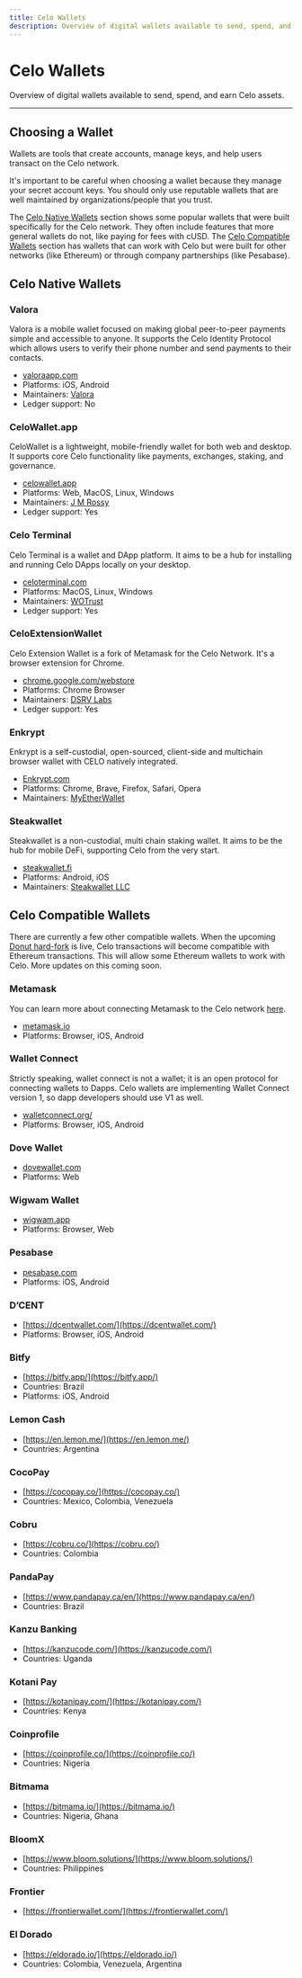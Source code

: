 ```yaml
---
title: Celo Wallets
description: Overview of digital wallets available to send, spend, and earn Celo assets.
---
```


# Celo Wallets

Overview of digital wallets available to send, spend, and earn Celo assets.

---

## Choosing a Wallet

Wallets are tools that create accounts, manage keys, and help users transact on the Celo network.

It's important to be careful when choosing a wallet because they manage your secret account keys. You should only use reputable wallets that are well maintained by organizations/people that you trust.

The [Celo Native Wallets](#celo-native-wallets) section shows some popular wallets that were built specifically for the Celo network. They often include features that more general wallets do not, like paying for fees with cUSD. The [Celo Compatible Wallets](#celo-compatible-wallets) section has wallets that can work with Celo but were built for other networks (like Ethereum) or through company partnerships (like Pesabase).

## Celo Native Wallets

### Valora

Valora is a mobile wallet focused on making global peer-to-peer payments simple and accessible to anyone. It supports the Celo Identity Protocol which allows users to verify their phone number and send payments to their contacts.

- [valoraapp.com](https://valoraapp.com)
- Platforms: iOS, Android
- Maintainers: [Valora](https://valoraapp.com)
- Ledger support: No

### CeloWallet.app

CeloWallet is a lightweight, mobile-friendly wallet for both web and desktop. It supports core Celo functionality like payments, exchanges, staking, and governance.

- [celowallet.app](https://celowallet.app)
- Platforms: Web, MacOS, Linux, Windows
- Maintainers: [J M Rossy](https://twitter.com/RossyWrote)
- Ledger support: Yes

### Celo Terminal

Celo Terminal is a wallet and DApp platform. It aims to be a hub for installing and running Celo DApps locally on your desktop.

- [celoterminal.com](https://celoterminal.com)
- Platforms: MacOS, Linux, Windows
- Maintainers: [WOTrust](https://twitter.com/wotrust1)
- Ledger support: Yes

### CeloExtensionWallet

Celo Extension Wallet is a fork of Metamask for the Celo Network. It's a browser extension for Chrome.

- [chrome.google.com/webstore](https://chrome.google.com/webstore/detail/celoextensionwallet/kkilomkmpmkbdnfelcpgckmpcaemjcdh)
- Platforms: Chrome Browser
- Maintainers: [DSRV Labs](https://www.dsrvlabs.com/en/)
- Ledger support: Yes

### Enkrypt

Enkrypt is a self-custodial, open-sourced, client-side and multichain browser wallet with CELO natively integrated.

- [Enkrypt.com](https://www.enkrypt.com/?mtm_campaign=Celo%20wiki)
- Platforms: Chrome, Brave, Firefox, Safari, Opera
- Maintainers: [MyEtherWallet](https://www.myetherwallet.com/)

### Steakwallet

Steakwallet is a non-custodial, multi chain staking wallet. It aims to be the hub for mobile DeFi, supporting Celo from the very start.

- [steakwallet.fi](https://steakwallet.fi)
- Platforms: Android, iOS
- Maintainers: [Steakwallet LLC](https://steakwallet.fi)

## Celo Compatible Wallets

There are currently a few other compatible wallets. When the upcoming [Donut hard-fork](https://github.com/celo-org/celo-proposals/issues/94) is live, Celo transactions will become compatible with Ethereum transactions. This will allow some Ethereum wallets to work with Celo. More updates on this coming soon.

### Metamask

You can learn more about connecting Metamask to the Celo network [here](/wallet/metamask/use).

- [metamask.io](https://metamask.io/)
- Platforms: Browser, iOS, Android

### Wallet Connect

Strictly speaking, wallet connect is not a wallet; it is an open protocol for connecting wallets to Dapps. Celo wallets are implementing Wallet Connect version 1, so dapp developers should use V1 as well.

- [walletconnect.org/](https://walletconnect.org/)
- Platforms: Browser, iOS, Android

### Dove Wallet

- [dovewallet.com](https://dovewallet.com)
- Platforms: Web
  
### Wigwam Wallet

- [wigwam.app](https://wigwam.app)
- Platforms: Browser, Web

### Pesabase

- [pesabase.com](https://pesabase.com/)
- Platforms: iOS, Android

### D’CENT

- [https://dcentwallet.com/](https://dcentwallet.com/)
- Platforms: Browser, iOS, Android

### Bitfy

- [https://bitfy.app/](https://bitfy.app/)
- Countries: Brazil
- Platforms: iOS, Android

### Lemon Cash

- [https://en.lemon.me/](https://en.lemon.me/)
- Countries: Argentina

### CocoPay

- [https://cocopay.co/](https://cocopay.co/)
- Countries: Mexico, Colombia, Venezuela

### Cobru

- [https://cobru.co/](https://cobru.co/)
- Countries: Colombia

### PandaPay

- [https://www.pandapay.ca/en/](https://www.pandapay.ca/en/)
- Countries: Brazil

### Kanzu Banking

- [https://kanzucode.com/](https://kanzucode.com/)
- Countries: Uganda

### Kotani Pay

- [https://kotanipay.com/](https://kotanipay.com/)
- Countries: Kenya

### Coinprofile

- [https://coinprofile.co/](https://coinprofile.co/)
- Countries: Nigeria

### Bitmama

- [https://bitmama.io/](https://bitmama.io/)
- Countries: Nigeria, Ghana

### BloomX

- [https://www.bloom.solutions/](https://www.bloom.solutions/)
- Countries: Philippines

### Frontier

- [https://frontierwallet.com/](https://frontierwallet.com/)

### El Dorado

- [https://eldorado.io/](https://eldorado.io/)
- Countries: Colombia, Venezuela, Argentina
